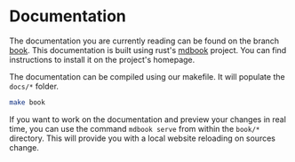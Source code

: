 # Documentation

The documentation you are currently reading can be found on the branch [book](https://github.com/CharlyCst/zephyr/tree/book). This documentation is built using rust's [mdbook](https://github.com/rust-lang/mdBook) project. You can find instructions to install it on the project's homepage.

The documentation can be compiled using our makefile. It will populate the `docs/*` folder.
```sh
make book
```

If you want to work on the documentation and preview your changes in real time, you can use the command `mdbook serve` from within the `book/*` directory. This will provide you with a local website reloading on sources change.
